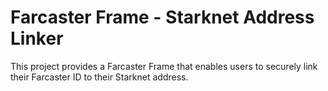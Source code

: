 # Farcaster Frame - Starknet Address Linker

This project provides a Farcaster Frame that enables users to securely link their Farcaster ID to their Starknet address.

